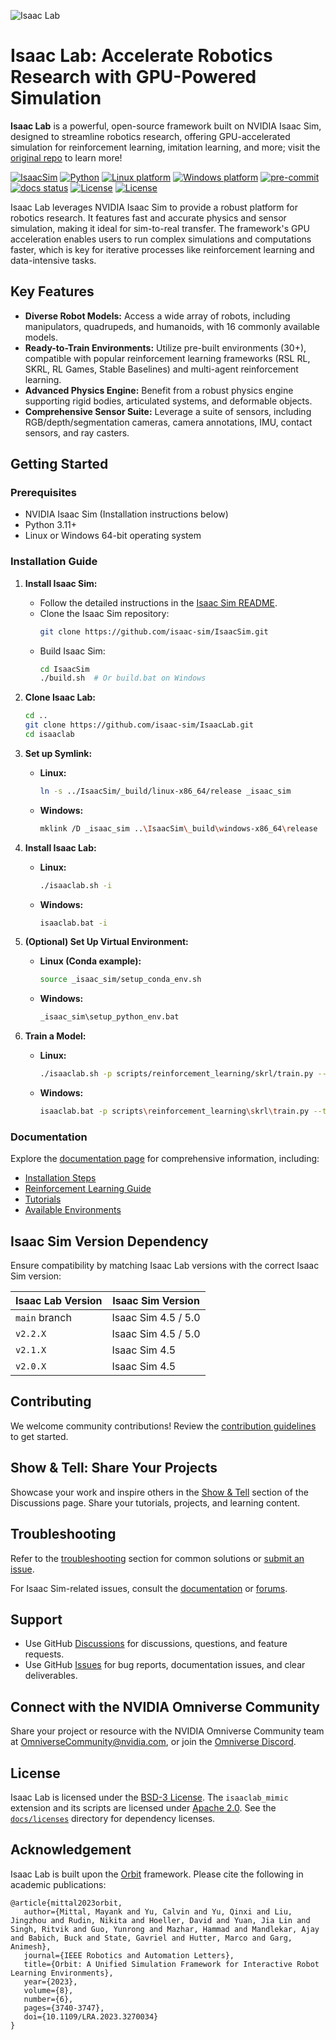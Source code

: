 ![Isaac Lab](docs/source/_static/isaaclab.jpg)

# Isaac Lab: Accelerate Robotics Research with GPU-Powered Simulation

**Isaac Lab** is a powerful, open-source framework built on NVIDIA Isaac Sim, designed to streamline robotics research, offering GPU-accelerated simulation for reinforcement learning, imitation learning, and more; visit the [original repo](https://github.com/isaac-sim/IsaacLab) to learn more!

[![IsaacSim](https://img.shields.io/badge/IsaacSim-5.0.0-silver.svg)](https://docs.isaacsim.omniverse.nvidia.com/latest/index.html)
[![Python](https://img.shields.io/badge/python-3.11-blue.svg)](https://docs.python.org/3/whatsnew/3.11.html)
[![Linux platform](https://img.shields.io/badge/platform-linux--64-orange.svg)](https://releases.ubuntu.com/22.04/)
[![Windows platform](https://img.shields.io/badge/platform-windows--64-orange.svg)](https://www.microsoft.com/en-us/)
[![pre-commit](https://img.shields.io/github/actions/workflow/status/isaac-sim/IsaacLab/pre-commit.yaml?logo=pre-commit&logoColor=white&label=pre-commit&color=brightgreen)](https://github.com/isaac-sim/IsaacLab/actions/workflows/pre-commit.yaml)
[![docs status](https://img.shields.io/github/actions/workflow/status/isaac-sim/IsaacLab/docs.yaml?label=docs&color=brightgreen)](https://github.com/isaac-sim/IsaacLab/actions/workflows/docs.yaml)
[![License](https://img.shields.io/badge/license-BSD--3-yellow.svg)](https://opensource.org/licenses/BSD-3-Clause)
[![License](https://img.shields.io/badge/license-Apache--2.0-yellow.svg)](https://opensource.org/license/apache-2-0)

Isaac Lab leverages NVIDIA Isaac Sim to provide a robust platform for robotics research.  It features fast and accurate physics and sensor simulation, making it ideal for sim-to-real transfer.  The framework's GPU acceleration enables users to run complex simulations and computations faster, which is key for iterative processes like reinforcement learning and data-intensive tasks.

## Key Features

*   **Diverse Robot Models:** Access a wide array of robots, including manipulators, quadrupeds, and humanoids, with 16 commonly available models.
*   **Ready-to-Train Environments:** Utilize pre-built environments (30+), compatible with popular reinforcement learning frameworks (RSL RL, SKRL, RL Games, Stable Baselines) and multi-agent reinforcement learning.
*   **Advanced Physics Engine:** Benefit from a robust physics engine supporting rigid bodies, articulated systems, and deformable objects.
*   **Comprehensive Sensor Suite:** Leverage a suite of sensors, including RGB/depth/segmentation cameras, camera annotations, IMU, contact sensors, and ray casters.

## Getting Started

### Prerequisites

*   NVIDIA Isaac Sim (Installation instructions below)
*   Python 3.11+
*   Linux or Windows 64-bit operating system

### Installation Guide

1.  **Install Isaac Sim:**
    *   Follow the detailed instructions in the [Isaac Sim README](https://github.com/isaac-sim/IsaacSim?tab=readme-ov-file#quick-start).
    *   Clone the Isaac Sim repository:
        ```bash
        git clone https://github.com/isaac-sim/IsaacSim.git
        ```
    *   Build Isaac Sim:
        ```bash
        cd IsaacSim
        ./build.sh  # Or build.bat on Windows
        ```

2.  **Clone Isaac Lab:**
    ```bash
    cd ..
    git clone https://github.com/isaac-sim/IsaacLab.git
    cd isaaclab
    ```

3.  **Set up Symlink:**
    *   **Linux:**
        ```bash
        ln -s ../IsaacSim/_build/linux-x86_64/release _isaac_sim
        ```
    *   **Windows:**
        ```bash
        mklink /D _isaac_sim ..\IsaacSim\_build\windows-x86_64\release
        ```

4.  **Install Isaac Lab:**
    *   **Linux:**
        ```bash
        ./isaaclab.sh -i
        ```
    *   **Windows:**
        ```bash
        isaaclab.bat -i
        ```

5.  **(Optional) Set Up Virtual Environment:**
    *   **Linux (Conda example):**
        ```bash
        source _isaac_sim/setup_conda_env.sh
        ```
    *   **Windows:**
        ```bash
        _isaac_sim\setup_python_env.bat
        ```

6.  **Train a Model:**
    *   **Linux:**
        ```bash
        ./isaaclab.sh -p scripts/reinforcement_learning/skrl/train.py --task Isaac-Ant-v0 --headless
        ```
    *   **Windows:**
        ```bash
        isaaclab.bat -p scripts\reinforcement_learning\skrl\train.py --task Isaac-Ant-v0 --headless
        ```

### Documentation

Explore the [documentation page](https://isaac-sim.github.io/IsaacLab) for comprehensive information, including:

*   [Installation Steps](https://isaac-sim.github.io/IsaacLab/main/source/setup/installation/index.html#local-installation)
*   [Reinforcement Learning Guide](https://isaac-sim.github.io/IsaacLab/main/source/overview/reinforcement-learning/rl_existing_scripts.html)
*   [Tutorials](https://isaac-sim.github.io/IsaacLab/main/source/tutorials/index.html)
*   [Available Environments](https://isaac-sim.github.io/IsaacLab/main/source/overview/environments.html)

## Isaac Sim Version Dependency

Ensure compatibility by matching Isaac Lab versions with the correct Isaac Sim version:

| Isaac Lab Version             | Isaac Sim Version   |
| ----------------------------- | ------------------- |
| `main` branch                 | Isaac Sim 4.5 / 5.0 |
| `v2.2.X`                      | Isaac Sim 4.5 / 5.0 |
| `v2.1.X`                      | Isaac Sim 4.5       |
| `v2.0.X`                      | Isaac Sim 4.5       |

## Contributing

We welcome community contributions!  Review the [contribution guidelines](https://isaac-sim.github.io/IsaacLab/main/source/refs/contributing.html) to get started.

## Show & Tell: Share Your Projects

Showcase your work and inspire others in the [Show & Tell](https://github.com/isaac-sim/IsaacLab/discussions/categories/show-and-tell) section of the Discussions page. Share your tutorials, projects, and learning content.

## Troubleshooting

Refer to the [troubleshooting](https://isaac-sim.github.io/IsaacLab/main/source/refs/troubleshooting.html) section for common solutions or [submit an issue](https://github.com/isaac-sim/IsaacLab/issues).

For Isaac Sim-related issues, consult the [documentation](https://docs.omniverse.nvidia.com/app_isaacsim/app_isaacsim/overview.html) or [forums](https://forums.developer.nvidia.com/c/agx-autonomous-machines/isaac/67).

## Support

*   Use GitHub [Discussions](https://github.com/isaac-sim/IsaacLab/discussions) for discussions, questions, and feature requests.
*   Use GitHub [Issues](https://github.com/isaac-sim/IsaacLab/issues) for bug reports, documentation issues, and clear deliverables.

## Connect with the NVIDIA Omniverse Community

Share your project or resource with the NVIDIA Omniverse Community team at OmniverseCommunity@nvidia.com, or join the [Omniverse Discord](https://discord.com/invite/nvidiaomniverse).

## License

Isaac Lab is licensed under the [BSD-3 License](LICENSE).  The `isaaclab_mimic` extension and its scripts are licensed under [Apache 2.0](LICENSE-mimic).  See the [`docs/licenses`](docs/licenses) directory for dependency licenses.

## Acknowledgement

Isaac Lab is built upon the [Orbit](https://isaac-orbit.github.io/) framework. Please cite the following in academic publications:

```
@article{mittal2023orbit,
   author={Mittal, Mayank and Yu, Calvin and Yu, Qinxi and Liu, Jingzhou and Rudin, Nikita and Hoeller, David and Yuan, Jia Lin and Singh, Ritvik and Guo, Yunrong and Mazhar, Hammad and Mandlekar, Ajay and Babich, Buck and State, Gavriel and Hutter, Marco and Garg, Animesh},
   journal={IEEE Robotics and Automation Letters},
   title={Orbit: A Unified Simulation Framework for Interactive Robot Learning Environments},
   year={2023},
   volume={8},
   number={6},
   pages={3740-3747},
   doi={10.1109/LRA.2023.3270034}
}
```